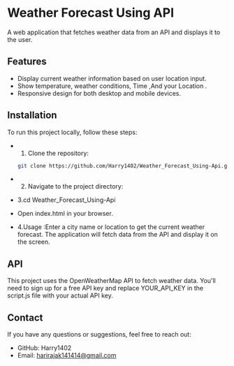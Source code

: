 # Weather Forecast Using API

A web application that fetches weather data from an API and displays it to the user.

## Features

- Display current weather information based on user location input.
- Show temperature, weather conditions, Time ,And your Location .
- Responsive design for both desktop and mobile devices.

## Installation

To run this project locally, follow these steps:

- 1. Clone the repository:
   ```bash
   git clone https://github.com/Harry1402/Weather_Forecast_Using-Api.git
- 2. Navigate to the project directory:
- 3.cd Weather_Forecast_Using-Api
- Open index.html in your browser.

- 4.Usage :Enter a city name or location to get the current weather forecast. The application will fetch data from the API and display it on the screen.

 ## API
This project uses the OpenWeatherMap API to fetch weather data. You'll need to sign up for a free API key and replace YOUR_API_KEY in the script.js file with your actual API key.


 ## Contact
If you have any questions or suggestions, feel free to reach out:

- GitHub: Harry1402
- Email: harirajak141414@gmail.com
